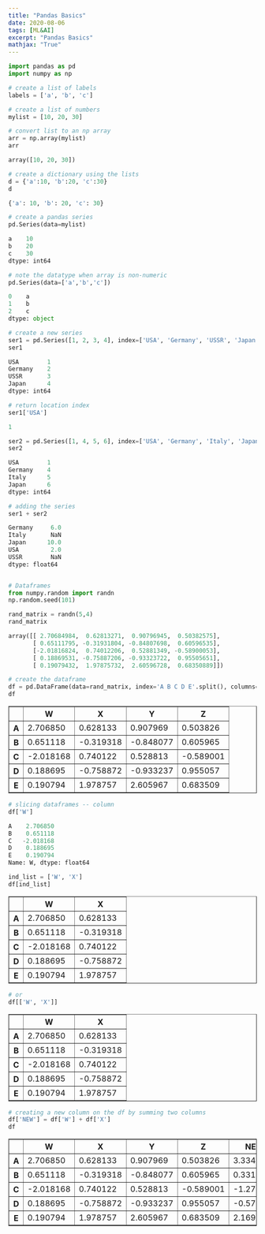 ```yaml
---
title: "Pandas Basics"
date: 2020-08-06
tags: [ML&AI]
excerpt: "Pandas Basics"
mathjax: "True"
---
```


```python
import pandas as pd
import numpy as np

# create a list of labels
labels = ['a', 'b', 'c']

# create a list of numbers
mylist = [10, 20, 30]

# convert list to an np array
arr = np.array(mylist)
arr

array([10, 20, 30])

# create a dictionary using the lists
d = {'a':10, 'b':20, 'c':30}
d

{'a': 10, 'b': 20, 'c': 30}

# create a pandas series
pd.Series(data=mylist)

a    10
b    20
c    30
dtype: int64

# note the datatype when array is non-numeric
pd.Series(data=['a','b','c'])

0    a
1    b
2    c
dtype: object
```

```python
# create a new series
ser1 = pd.Series([1, 2, 3, 4], index=['USA', 'Germany', 'USSR', 'Japan']) 
ser1

USA        1
Germany    2
USSR       3
Japan      4
dtype: int64

# return location index
ser1['USA']

1

ser2 = pd.Series([1, 4, 5, 6], index=['USA', 'Germany', 'Italy', 'Japan'])
ser2

USA        1
Germany    4
Italy      5
Japan      6
dtype: int64

# adding the series
ser1 + ser2

Germany     6.0
Italy       NaN
Japan      10.0
USA         2.0
USSR        NaN
dtype: float64
```

```python

# Dataframes
from numpy.random import randn
np.random.seed(101)

rand_matrix = randn(5,4)
rand_matrix

array([[ 2.70684984,  0.62813271,  0.90796945,  0.50382575],
       [ 0.65111795, -0.31931804, -0.84807698,  0.60596535],
       [-2.01816824,  0.74012206,  0.52881349, -0.58900053],
       [ 0.18869531, -0.75887206, -0.93323722,  0.95505651],
       [ 0.19079432,  1.97875732,  2.60596728,  0.68350889]])

# create the dataframe
df = pd.DataFrame(data=rand_matrix, index='A B C D E'.split(), columns=('W X Y Z').split())
df
```

<table border="1" class="dataframe">
  <thead>
    <tr>
      <th></th>
      <th>W</th>
      <th>X</th>
      <th>Y</th>
      <th>Z</th>
    </tr>
  </thead>
  <tbody>
    <tr>
      <th>A</th>
      <td>2.706850</td>
      <td>0.628133</td>
      <td>0.907969</td>
      <td>0.503826</td>
    </tr>
    <tr>
      <th>B</th>
      <td>0.651118</td>
      <td>-0.319318</td>
      <td>-0.848077</td>
      <td>0.605965</td>
    </tr>
    <tr>
      <th>C</th>
      <td>-2.018168</td>
      <td>0.740122</td>
      <td>0.528813</td>
      <td>-0.589001</td>
    </tr>
    <tr>
      <th>D</th>
      <td>0.188695</td>
      <td>-0.758872</td>
      <td>-0.933237</td>
      <td>0.955057</td>
    </tr>
    <tr>
      <th>E</th>
      <td>0.190794</td>
      <td>1.978757</td>
      <td>2.605967</td>
      <td>0.683509</td>
    </tr>
  </tbody>
</table>

```python
# slicing dataframes -- column
df['W']

A    2.706850
B    0.651118
C   -2.018168
D    0.188695
E    0.190794
Name: W, dtype: float64

ind_list = ['W', 'X']
df[ind_list]
```

<table border="1" class="dataframe">
  <thead>
    <tr>
      <th></th>
      <th>W</th>
      <th>X</th>
    </tr>
  </thead>
  <tbody>
    <tr>
      <th>A</th>
      <td>2.706850</td>
      <td>0.628133</td>
    </tr>
    <tr>
      <th>B</th>
      <td>0.651118</td>
      <td>-0.319318</td>
    </tr>
    <tr>
      <th>C</th>
      <td>-2.018168</td>
      <td>0.740122</td>
    </tr>
    <tr>
      <th>D</th>
      <td>0.188695</td>
      <td>-0.758872</td>
    </tr>
    <tr>
      <th>E</th>
      <td>0.190794</td>
      <td>1.978757</td>
    </tr>
  </tbody>
</table>

```python
# or 
df[['W', 'X']]
```

<table border="1" class="dataframe">
  <thead>
    <tr>
      <th></th>
      <th>W</th>
      <th>X</th>
    </tr>
  </thead>
  <tbody>
    <tr>
      <th>A</th>
      <td>2.706850</td>
      <td>0.628133</td>
    </tr>
    <tr>
      <th>B</th>
      <td>0.651118</td>
      <td>-0.319318</td>
    </tr>
    <tr>
      <th>C</th>
      <td>-2.018168</td>
      <td>0.740122</td>
    </tr>
    <tr>
      <th>D</th>
      <td>0.188695</td>
      <td>-0.758872</td>
    </tr>
    <tr>
      <th>E</th>
      <td>0.190794</td>
      <td>1.978757</td>
    </tr>
  </tbody>
</table>

```python
# creating a new column on the df by summing two columns
df['NEW'] = df['W'] + df['X']
df
```

<table border="1" class="dataframe">
  <thead>
    <tr>
      <th></th>
      <th>W</th>
      <th>X</th>
      <th>Y</th>
      <th>Z</th>
      <th>NEW</th>
    </tr>
  </thead>
  <tbody>
    <tr>
      <th>A</th>
      <td>2.706850</td>
      <td>0.628133</td>
      <td>0.907969</td>
      <td>0.503826</td>
      <td>3.334983</td>
    </tr>
    <tr>
      <th>B</th>
      <td>0.651118</td>
      <td>-0.319318</td>
      <td>-0.848077</td>
      <td>0.605965</td>
      <td>0.331800</td>
    </tr>
    <tr>
      <th>C</th>
      <td>-2.018168</td>
      <td>0.740122</td>
      <td>0.528813</td>
      <td>-0.589001</td>
      <td>-1.278046</td>
    </tr>
    <tr>
      <th>D</th>
      <td>0.188695</td>
      <td>-0.758872</td>
      <td>-0.933237</td>
      <td>0.955057</td>
      <td>-0.570177</td>
    </tr>
    <tr>
      <th>E</th>
      <td>0.190794</td>
      <td>1.978757</td>
      <td>2.605967</td>
      <td>0.683509</td>
      <td>2.169552</td>
    </tr>
  </tbody>
</table>














